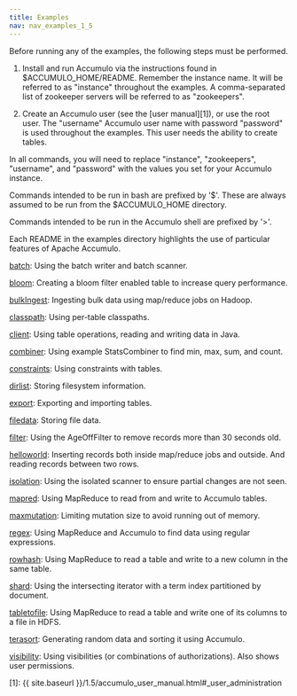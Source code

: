 ```yaml
---
title: Examples
nav: nav_examples_1_5
---
```


Before running any of the examples, the following steps must be performed.

1. Install and run Accumulo via the instructions found in $ACCUMULO_HOME/README.
   Remember the instance name.  It will be referred to as "instance" throughout 
   the examples. A comma-separated list of zookeeper servers will be referred 
   to as "zookeepers".

2. Create an Accumulo user (see the [user manual][1]), or use the root user.
   The "username" Accumulo user name with password "password" is used 
   throughout the examples. This user needs the ability to create tables.

In all commands, you will need to replace "instance", "zookeepers", 
"username", and "password" with the values you set for your Accumulo instance.

Commands intended to be run in bash are prefixed by '$'.  These are always 
assumed to be run from the $ACCUMULO_HOME directory.

Commands intended to be run in the Accumulo shell are prefixed by '>'.

Each README in the examples directory highlights the use of particular 
features of Apache Accumulo.

   [batch](batch.html):       Using the batch writer and batch scanner.

   [bloom](bloom.html):       Creating a bloom filter enabled table to increase query 
                       performance.

   [bulkIngest](bulkIngest.html):  Ingesting bulk data using map/reduce jobs on Hadoop.

   [classpath](classpath.html):   Using per-table classpaths.

   [client](client.html):      Using table operations, reading and writing data in Java.

   [combiner](combiner.html):    Using example StatsCombiner to find min, max, sum, and 
                       count.

   [constraints](constraints.html): Using constraints with tables.

   [dirlist](dirlist.html):     Storing filesystem information.

   [export](export.html):      Exporting and importing tables.

   [filedata](filedata.html):    Storing file data.

   [filter](filter.html):      Using the AgeOffFilter to remove records more than 30 
                       seconds old.

   [helloworld](helloworld.html):  Inserting records both inside map/reduce jobs and 
                       outside. And reading records between two rows.

   [isolation](isolation.html):   Using the isolated scanner to ensure partial changes 
                       are not seen.

   [mapred](mapred.html):      Using MapReduce to read from and write to Accumulo 
                       tables.

   [maxmutation](maxmutation.html): Limiting mutation size to avoid running out of memory.

   [regex](regex.html):       Using MapReduce and Accumulo to find data using regular
                       expressions.

   [rowhash](rowhash.html):     Using MapReduce to read a table and write to a new 
                       column in the same table.

   [shard](shard.html):       Using the intersecting iterator with a term index 
                       partitioned by document.

   [tabletofile](tabletofile.html): Using MapReduce to read a table and write one of its
                       columns to a file in HDFS.

   [terasort](terasort.html):    Generating random data and sorting it using Accumulo.  

   [visibility](visibility.html):  Using visibilities (or combinations of authorizations). 
                       Also shows user permissions.


[1]: {{ site.baseurl }}/1.5/accumulo_user_manual.html#_user_administration
